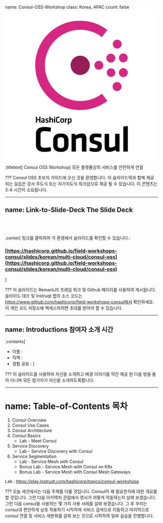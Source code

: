 name: Consul-OSS-Workshop
class: Korea, APAC
count: false
![:scale 30%](images/consul_logo.svg)
.titletext[
Consul OSS Workshop]
모든 플랫폼상의 서비스를 안전하게 연결

???
Consul OSS 초보자 가이드에 오신 것을 환영합니다. 이 슬라이드덱과 함께 제공되는 실습은 강사 주도식 또는 자가지도식 워크샵으로 제공 될 수 있습니다. 이 콘텐츠는 3-4 시간이 소요됩니다.

---
name: Link-to-Slide-Deck
The Slide Deck
-------------------------
<br><br><br>
.center[
링크를 클릭하여 각 환경에서 슬라이드를 확인할 수 있습니다.:

### [https://hashicorp.github.io/field-workshops-consul/slides/korean/multi-cloud/consul-oss](https://hashicorp.github.io/field-workshops-consul/slides/korean/multi-cloud/consul-oss)
]

???
이 슬라이드는 RemarkJS 프레임 워크 및 Github 페이지를 사용하여 게시됩니다. 슬라이드 데크 및 Instruqt 랩의 소스 코드는 https://www.github.com/hashicorp/field-workshops-consul에서 확인하세요. 이 개인 코드 저장소에 액세스하려면 초대를 받아야 할 수 있습니다.

---
name: Introductions
참여자 소개 시간
-------------------------

.contents[
* 이름 : 
* 직책 : 
* 경험 공유 :
]

???
이 슬라이드를 사용하여 자신을 소개하고 배경 이야기를 약간 제공 한 다음 방을 돌아 다니며 모든 참가자가 자신을 소개하도록합니다.

---
name: Table-of-Contents
목차
=========================

1. Consul Overview
1. Consul Use Cases
1. Consul Architecture
1. Consul Basics
    * Lab - Meet Consul
1. Service Discovery
    * Lab - Service Discovery with Consul
1. Service Segmentation
    * Lab - Service Mesh with Consul
    * Bonus Lab - Service Mesh with Consul on K8s
    * Bonus Lab - Service Mesh with Consul Mesh Gateways

Lab : https://play.instruqt.com/hashicorp/topics/consul-workshops

???
오늘 세션에서는 다음 주제를 다룰 것입니다.
Consul이 왜 필요한지에 대한 개요를 할 것입니다. 그런 다음 아키텍처 관점에서 영사가 어떻게 작동하는지 살펴 보겠습니다. 그런 다음 consul을 사용하는 몇 가지 사용 사례를 살펴 보겠습니다. 그 후 우리는 consul과 편안하게 상호 작용하기 시작하여 서비스 검색으로 이동하고 마지막으로 consul 연결 및 서비스 세분화를 살펴 보는 것으로 시작하여 일부 실습을 진행합니다.
